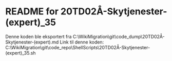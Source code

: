 # README for 20TD02Å-Skytjenester-(expert)_35
Denne koden ble eksportert fra C:\WikiMigration\git\code_dump\20TD02Å-Skytjenester-(expert).md
Link til denne koden: C:\WikiMigration\git\code_repo\ShellScripts\20TD02Å-Skytjenester-(expert)_35.sh

